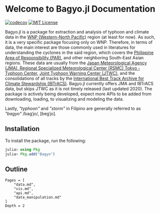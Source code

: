 # Welcome to Bagyo.jl Documentation
[![codecov](https://codecov.io/gh/alstat/Bagyo.jl/branch/master/graph/badge.svg?token=AkqhQYSEsn)](https://codecov.io/gh/alstat/Bagyo.jl)
[![MIT License](https://img.shields.io/badge/license-MIT-green.svg)](https://github.com/alstat/Bagyo.jl/blob/master/LICENSE)

Bagyo.jl is a package for extraction and analysis of typhoon and climate data in the [WNP (Western-North Pacific)](https://en.wikipedia.org/wiki/Tropical_cyclone_basins#Northwestern_Pacific_Ocean) region (at least for now). As such, it is a very specific package focusing only on WNP. Therefore, in terms of data, the main interest are those commonly used in literatures for understanding the cyclones in the said region, which covers the [Philippine Area of Responsibility (PAR)](https://en.wikipedia.org/wiki/Philippine_Area_of_Responsibility#:~:text=The%20Philippine%20Area%20of%20Responsibility,are%20given%20Philippine%2Dspecific%20names.), and other neighboring South-East Asian regions. These data are usually from the [Japan Meteorological Agency (JMA), Regional Specialized Meteorological Center (RSMC) Tokyo - Typhoon Center](https://www.jma.go.jp/jma/jma-eng/jma-center/rsmc-hp-pub-eg/RSMC_HP.htm), [Joint Typhoon Warning Center (JTWC)](https://www.metoc.navy.mil/jtwc/jtwc.html), and the consolidations of all tracks by the [International Best Track Archive for Climate Stewardship (IBTrACS)](https://www.ncei.noaa.gov/products/international-best-track-archive?name=ib-v4-access). Bagyo.jl currently offers JMA and IBTrACS data, but skips JTWC as it is not timely released (last updated 2020). The package is actively being developed, expect more APIs to be added from downloading, loading, to visualizing and modeling the data.

Lastly, _"typhoon"_ and _"storm"_ in Filipino are generally referred to as _"bagyo"_ /baɡˈjo/, [bɐɡˈjo].

## Installation
To install the package, run the following:
```julia
julia> using Pkg
julia> Pkg.add("Bagyo")
```
## Outline
```@contents
Pages = [
    "data.md",
    "vis.md",
    "api.md",
    "data_manipulation.md"
]
Depth = 2
```
